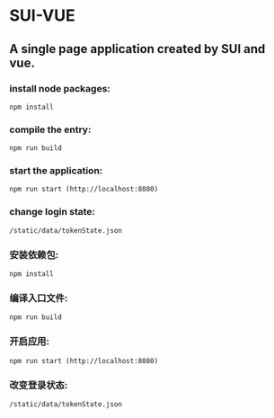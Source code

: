 # SUI-VUE
## A single page application created by SUI and vue.

### install node packages:
	npm install
	
### compile the entry:	
	npm run build
	
### start the application:
	npm run start (http://localhost:8080)
	
### change login state:
	/static/data/tokenState.json
	
### 安装依赖包:
	npm install
	
### 编译入口文件:	
	npm run build
	
### 开启应用:
	npm run start (http://localhost:8080)
	
### 改变登录状态:
	/static/data/tokenState.json